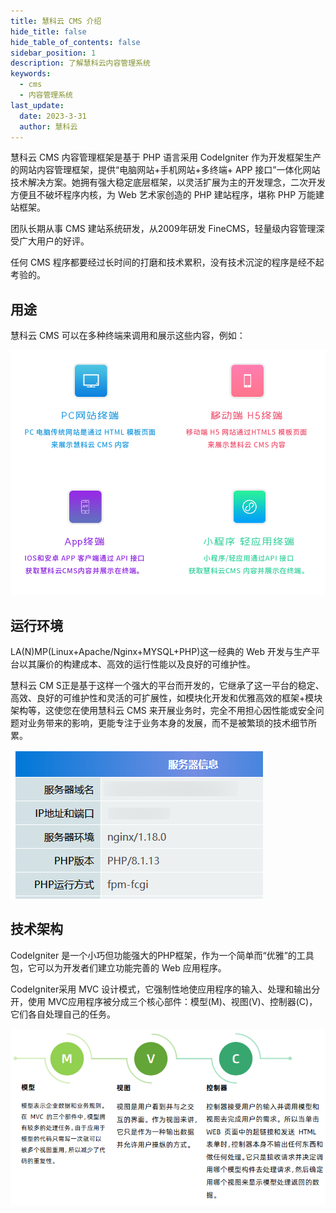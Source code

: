 ```yaml
---
title: 慧科云 CMS 介绍
hide_title: false
hide_table_of_contents: false
sidebar_position: 1
description: 了解慧科云内容管理系统
keywords:
  - cms
  - 内容管理系统
last_update:
  date: 2023-3-31
  author: 慧科云
---
```


慧科云 CMS 内容管理框架是基于 PHP 语言采用 CodeIgniter 作为开发框架生产的网站内容管理框架，提供“电脑网站+手机网站+多终端+ APP 接口”一体化网站技术解决方案。她拥有强大稳定底层框架，以灵活扩展为主的开发理念，二次开发方便且不破坏程序内核，为 Web 艺术家创造的 PHP 建站程序，堪称 PHP 万能建站框架。

团队长期从事 CMS 建站系统研发，从2009年研发 FineCMS，轻量级内容管理深受广大用户的好评。

任何 CMS 程序都要经过长时间的打磨和技术累积，没有技术沉淀的程序是经不起考验的。

## 用途

慧科云 CMS 可以在多种终端来调用和展示这些内容，例如：

![慧科云 CMS 用途](./images/202303200951774.png ':size=70%')

## 运行环境

LA(N)MP(Linux+Apache/Nginx+MYSQL+PHP)这一经典的 Web 开发与生产平台以其廉价的构建成本、高效的运行性能以及良好的可维护性。

慧科云 CM S正是基于这样一个强大的平台而开发的，它继承了这一平台的稳定、高效、良好的可维护性和灵活的可扩展性，如模块化开发和优雅高效的框架+模块架构等，这使您在使用慧科云 CMS 来开展业务时，完全不用担心因性能或安全问题对业务带来的影响，更能专注于业务本身的发展，而不是被繁琐的技术细节所累。

![运行环境](./images/16785231616bc4b2.png)



##  技术架构

CodeIgniter 是一个小巧但功能强大的PHP框架，作为一个简单而“优雅”的工具包，它可以为开发者们建立功能完善的 Web 应用程序。

CodeIgniter采用 MVC 设计模式，它强制性地使应用程序的输入、处理和输出分开，使用 MVC应用程序被分成三个核心部件：模型(M)、视图(V)、控制器(C)，它们各自处理自己的任务。

![技术架构](./images/202303201005028.png)
